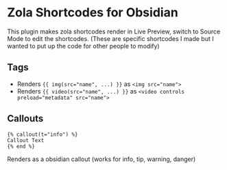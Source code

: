 # Zola Shortcodes for Obsidian

This plugin makes zola shortcodes render in Live Preview, switch to Source Mode to edit the shortcodes.
(These are specific shortcodes I made but I wanted to put up the code for other people to modify)

## Tags
- Renders `{{ img(src="name", ...) }}` as `<img src="name">`
- Renders `{{ video(src="name", ...) }}` as `<video controls preload="metadata" src="name">`

## Callouts 
```
{% callout(t="info") %}
Callout Text
{% end %} 
```
Renders as a obsidian callout (works for info, tip, warning, danger)
